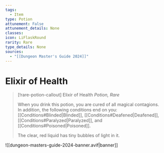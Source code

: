 ```yaml
---
tags:
  - Item
type: Potion
attunement: False
attunement_details: None
classes:
icon: LiFlaskRound
rarity: Rare
type_details: None
sources: 
  - "[[Dungeon Master's Guide 2024]]"
---
```

# Elixir of Health
>[!rare-potion-callout] Elixir of Health
>_Potion, Rare_
>
>When you drink this potion, you are cured of all magical contagions. In addition, the following conditions end on you: [[Conditions#Blinded\|Blinded]], [[Conditions#Deafened\|Deafened]], [[Conditions#Paralyzed\|Paralyzed]], and [[Conditions#Poisoned\|Poisoned]].
>
>The clear, red liquid has tiny bubbles of light in it.
>


![[dungeon-masters-guide-2024-banner.avif|banner]]
